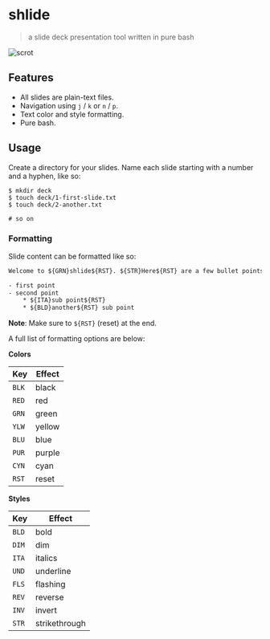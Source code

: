 # shlide
> a slide deck presentation tool written in pure bash

![scrot](https://files.nerdypepper.tech/k7.png)

## Features

- All slides are plain-text files. 
- Navigation using `j` / `k` or `n` / `p`.
- Text color and style formatting. 
- Pure bash.

## Usage

Create a directory for your slides. Name each slide starting with
a number and a hyphen, like so:

```shell
$ mkdir deck
$ touch deck/1-first-slide.txt
$ touch deck/2-another.txt

# so on
```

### Formatting

Slide content can be formatted like so:

```txt
Welcome to ${GRN}shlide${RST}. ${STR}Here${RST} are a few bullet points:

- first point
- second point
    * ${ITA}sub point${RST}
    * ${BLD}another${RST} sub point
```

**Note**: Make sure to `${RST}` (reset) at the end.

A full list of formatting options are below:

**Colors**

|Key|Effect |
|-|-|
| `BLK` | black |
| `RED` | red |
| `GRN` | green |
| `YLW` | yellow |
| `BLU` | blue |
| `PUR` | purple |
| `CYN` | cyan |
| `RST` | reset |

**Styles**

|Key|Effect |
|-|-|
| `BLD` | bold |
| `DIM` | dim |
| `ITA` | italics |
| `UND` | underline  |
| `FLS` | flashing |
| `REV` | reverse |
| `INV` | invert |
| `STR` | strikethrough |

